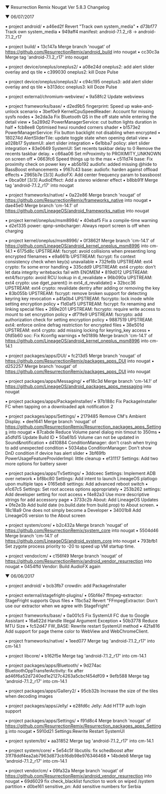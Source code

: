 
 ▼ Resurrection Remix Nougat Ver 5.8.3 Changelog


 ▼ 06/07/2017


 ▪ project android/
 ▪ a46ed2f Revert "Track own system_media"
 ▪ d73bf77 Track own system_media
 ▪ 949aff4 manifest: android-7.1.2_r8 -> android-7.1.2_r17

 ▪ project build/
 ▪ 13c147a Merge branch 'nougat' of https://github.com/ResurrectionRemix/android_build into nougat
 ▪ cc30c3a Merge tag 'android-7.1.2_r17' into nougat

 ▪ project device/oneplus/oneplus2/
 ▪ a08e24d oneplus2: add alert slider overlay and qs tile
 ▪ c399030 oneplus2: kill Doze Pulse

 ▪ project device/oneplus/oneplus3/
 ▪ c94c195 oneplus3: add alert slider overlay and qs tile
 ▪ b313dcc oneplus3: kill Doze Pulse

 ▪ project external/chromium-webview/
 ▪ 9a58fc2 Update webviews

 ▪ project frameworks/base/
 ▪ d2ed9b5 fingerprint: Speed up wake-and-unlock scenario
 ▪ 3bef0e9 KernelCpuSpeedReader: Account for missing sysfs nodes
 ▪ 3e2da3a Fix Bluetooth QS in the off state while entering the detail view
 ▪ 5a289d2 PowerManagerService: cut button lights duration in half
 ▪ fcb8ee8 Optimised hwui rounded corners shader
 ▪ b1573e2 PowerManagerService: Fix button backlight not disabling when encrypted
 ▪ 180274d AlertSliderTile: update toggle state when opening detail view
 ▪ a028b17 SystemUI: alert slider integration
 ▪ 6e1bba7 policy: alert slider integration
 ▪ 83e0649 SystemUI: Set recents taskbar delay to 0 Remove the recents taskbar delay.
 ▪ c66aa06 Set mProximity to PROXIMITY_UNKNOWN on screen off
 ▪ 0663fc6 Speed things up to the max
 ▪ c511d74 base: Fix proximity check on power key
 ▪ ab5b192 audiofx: added missing @hide to BassBoost enhancements
 ▪ 9167c43 base: audiofx: harden against offload effects
 ▪ 2965b7e [3/3] AudioFX: Add center frequency param to bassboost
 ▪ 0bca0bf [3/3] AudioEffect: Add a stereo widener effect
 ▪ b8bb91f Merge tag 'android-7.1.2_r17' into nougat

 ▪ project frameworks/native/
 ▪ 0a22e86 Merge branch 'nougat' of https://github.com/ResurrectionRemix/frameworks_native into nougat
 ▪ dae45e0 Merge branch 'cm-14.1' of https://github.com/LineageOS/android_frameworks_native into nougat

 ▪ project kernel/oneplus/msm8994/
 ▪ 40ebaf5 Fix a compile-time warning
 ▪ d2e1335 power: qpnp-smbcharger: Always report screen is off when charging

 ▪ project kernel/oneplus/msm8996/
 ▪ 0f3862f Merge branch 'cm-14.1' of https://github.com/LineageOS/android_kernel_oneplus_msm8996 into cm-14.1
 ▪ 6175d8c UPSTREAM: fscrypt: avoid collisions when presenting long encrypted filenames
 ▪ e9a661b UPSTREAM: fscrypt: fix context consistency check when key(s) unavailable
 ▪ 732fe6b UPSTREAM: ext4 crypto: fix some error handling
 ▪ 335cdd9 UPSTREAM: ext4 crypto: don't let data integrity writebacks fail with ENOMEM
 ▪ 819d012 UPSTREAM: ext4/fscrypto: avoid RCU lookup in d_revalidate
 ▪ 96b090a UPSTREAM: ext4 crypto: use dget_parent() in ext4_d_revalidate()
 ▪ 32bcc36 UPSTREAM: ext4 crypto: revalidate dentry after adding or removing the key
 ▪ 83b055b UPSTREAM: fscrypt: remove broken support for detecting keyring key revocation
 ▪ a4fa0b4 UPSTREAM: fscrypto: lock inode while setting encryption policy
 ▪ f1d0af5 UPSTREAM: fscrypt: fix renaming and linking special files
 ▪ 269e201 UPSTREAM: fscrypto: require write access to mount to set encryption policy
 ▪ df71fe9 UPSTREAM: fscrypto: add authorization check for setting encryption policy
 ▪ 9887519 UPSTREAM: ext4: enforce online defrag restriction for encrypted files
 ▪ 38e501d UPSTREAM: ext4 crypto: add missing locking for keyring_key access
 ▪ 0fd5b60 soc: Fix Kconfig warnings
 ▪ fe0189b Merge branch 'cm-14.1' of https://github.com/LineageOS/android_kernel_oneplus_msm8996 into cm-14.1

 ▪ project packages/apps/DUI/
 ▪ fc213d5 Merge branch 'nougat' of https://github.com/ResurrectionRemix/packages_apps_DUI into nougat
 ▪ d252257 Merge branch 'nougat' of https://github.com/ResurrectionRemix/packages_apps_DUI into nougat

 ▪ project packages/apps/Messaging/
 ▪ ef18c3d Merge branch 'cm-14.1' of https://github.com/LineageOS/android_packages_apps_messaging into nougat

 ▪ project packages/apps/PackageInstaller/
 ▪ 97b188c Fix PackageInstaller FC when tapping on a downloaded apk notification 2

 ▪ project packages/apps/Settings/
 ▪ 2179485 Remove CM's Ambient Display.
 ▪ dee1641 Merge branch 'nougat' of https://github.com/ResurrectionRemix/Resurrection_packages_apps_Settings into nougat
 ▪ 87cabde Reduce Volume panel dialog min timout to 350ms
 ▪ a5dfd15 Update Build ID
 ▪ 50a61b5 Volume can not be updated in Sound&notification
 ▪ d410884 ConditionManager: don't crash when trying to add unexpected condition
 ▪ 5034aba ConditionManager: Don't show DnD condition if device has alert slider
 ▪ 3bf69fb PowerUsageFeatureProviderImpl: little cleanup
 ▪ ef31117 Settings: Add two more options for battery saver

 ▪ project packages/apps/TvSettings/
 ▪ 3ddceec Settings: Implement ADB over network
 ▪ bf8bc80 Settings: Add intent to launch LineageOS platlogo upon multiple taps
 ▪ 0165eb8 settings: Add advanced reboot switch
 ▪ e1c67c5 Settings: Set root access options appropriately
 ▪ 253b262 settings: Add developer setting for root access
 ▪ f4e82a3 Use more descriptive strings for add accessory page
 ▪ 3733c2b About: Add LineageOS Updates
 ▪ 0fe2e3b Add build date (ro.build.date from build.prop) to About screen.
 ▪ 18c18a9 One does not simply become a Developer
 ▪ 34001b8 Add LineageOS version to the About screen

 ▪ project system/core/
 ▪ b2c432a Merge branch 'nougat' of https://github.com/ResurrectionRemix/system_core into nougat
 ▪ 5504d46 Merge branch 'cm-14.1' of https://github.com/LineageOS/android_system_core into nougat
 ▪ 793bfb1 Set zygote process priority to -20 to speed up VM startup time.

 ▪ project vendor/cm/
 ▪ c156f49 Merge branch 'nougat' of https://github.com/ResurrectionRemix/android_vendor_resurrection into nougat
 ▪ 0454ffd Vendor: Build AudioFX again

 ▼ 06/06/2017


 ▪ project android/
 ▪ bcb3fb7 crowdin: add PackageInstaller

 ▪ project external/stagefright-plugins/
 ▪ 05bf4e7 ffmpeg-extractor: StageFright supports Opus files
 ▪ 11bc5a2 Revert "FFmpegExtractor: Don't use our extractor when we agree with StageFright"

 ▪ project frameworks/base/
 ▪ 0a001c5 Fix SystemUI FC due to Google Assistant
 ▪ 16a622d Handle Illegal Argument Exception
 ▪ 50b3778 Reduce MTU Size
 ▪ fc52d47 FW_BASE: Rewrite restart SystemUI method
 ▪ 42fa816 Add support for page theme color to WebView and WebChromeClient.

 ▪ project frameworks/native/
 ▪ 1eed077 Merge tag 'android-7.1.2_r17' into cm-14.1

 ▪ project libcore/
 ▪ b162f5e Merge tag 'android-7.1.2_r17' into cm-14.1

 ▪ project packages/apps/Bluetooth/
 ▪ 9d274ac BluetoothOppTransferActivity: fix after ad46f6a52d7240ed1e2127c4263a5cbcf454df09
 ▪ 9efb588 Merge tag 'android-7.1.2_r17' into cm-14.1

 ▪ project packages/apps/Gallery2/
 ▪ 95cb32b Increase the size of the tiles when decoding images

 ▪ project packages/apps/Jelly/
 ▪ e28fd6c Jelly: Add HTTP auth login support

 ▪ project packages/apps/Settings/
 ▪ f91d8c4 Merge branch 'nougat' of https://github.com/ResurrectionRemix/Resurrection_packages_apps_Settings into nougat
 ▪ 5910d21 Settings:Rewrite Restart SystemUI

 ▪ project system/bt/
 ▪ aa31852 Merge tag 'android-7.1.2_r17' into cm-14.1

 ▪ project system/core/
 ▪ 5e54c5f libcutils: fix schedboost after 31f78ddf4ea2ab7963d873cb16db98e976346468
 ▪ 14bdeb8 Merge tag 'android-7.1.2_r17' into cm-14.1

 ▪ project vendor/cm/
 ▪ 09fa32a Merge branch 'nougat' of https://github.com/ResurrectionRemix/android_vendor_resurrection into nougat
 ▪ 69d6029 fix check_blacklist function to work on wiped /system partition
 ▪ d0be161 sensitive_pn: Add sensitive numbers for Serbia


